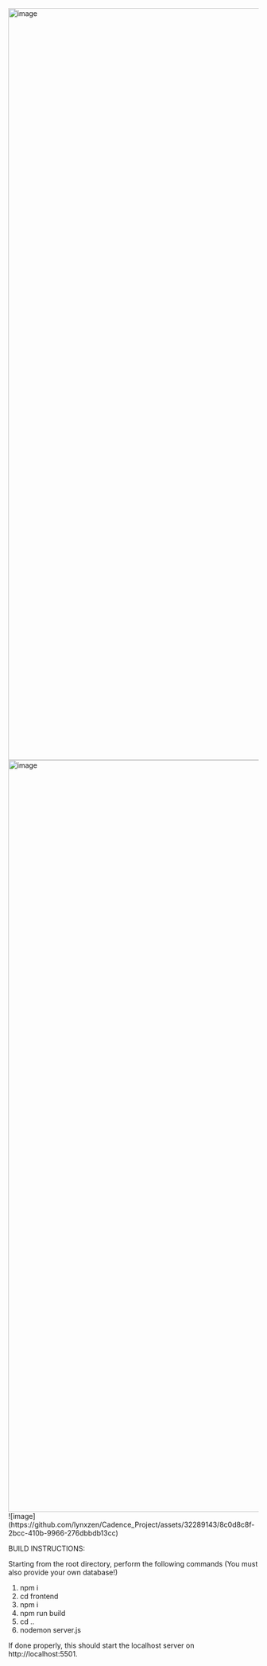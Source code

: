 <img width="1512" alt="image" src="https://github.com/lynxzen/Cadence_Project/assets/32289143/107c9182-5b1c-4571-9b0a-ec44282f5b0a">
<img width="1512" alt="image" src="https://github.com/lynxzen/Cadence_Project/assets/32289143/c31863f6-13ec-41c6-85e7-04d1384c2496">
![image](https://github.com/lynxzen/Cadence_Project/assets/32289143/8c0d8c8f-2bcc-410b-9966-276dbbdb13cc)




BUILD INSTRUCTIONS:

Starting from the root directory, perform the following commands (You must also provide your own database!)
1. npm i
2. cd frontend
3. npm i
4. npm run build
5. cd ..
6. nodemon server.js

If done properly, this should start the localhost server on http://localhost:5501. 
